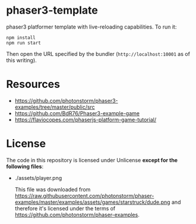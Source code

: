 # phaser3-template

phaser3 platformer template with live-reloading capabilities. To run it:

```
npm install
npm run start
```

Then open the URL specified by the bundler (`http://localhost:10001` as of this writing).

# Resources

- https://github.com/photonstorm/phaser3-examples/tree/master/public/src
- https://github.com/BdR76/Phaser3-example-game
- https://flaviocopes.com/phaserjs-platform-game-tutorial/

# License

The code in this repository is licensed under Unlicense **except for the following files**:

- ./assets/player.png

    This file was downloaded from https://raw.githubusercontent.com/photonstorm/phaser-examples/master/examples/assets/games/starstruck/dude.png and therefore it's licensed under the terms of https://github.com/photonstorm/phaser-examples.
